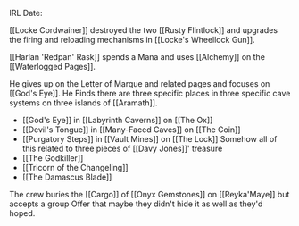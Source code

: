 IRL Date:

[[Locke Cordwainer]] destroyed the two [[Rusty Flintlock]] and upgrades the firing and reloading mechanisms in [[Locke's Wheellock Gun]].

[[Harlan 'Redpan' Rask]] spends a Mana and uses [[Alchemy]] on the [[Waterlogged Pages]].

He gives up on the Letter of Marque and related pages and focuses on [[God's Eye]].  He Finds there are three specific places in three specific cave systems on three islands of [[Aramath]].
- [[God's Eye]] in [[Labyrinth Caverns]] on [[The Ox]]
- [[Devil's Tongue]] in [[Many-Faced Caves]] on [[The Coin]]
- [[Purgatory Steps]] in [[Vault Mines]] on [[The Lock]]
Somehow all of this related to three pieces of [[Davy Jones]]' treasure
- [[The Godkiller]]
- [[Tricorn of the Changeling]]
- [[The Damascus Blade]]

The crew buries the [[Cargo]] of [[Onyx Gemstones]] on [[Reyka'Maye]] but accepts a group Offer that maybe they didn't hide it as well as they'd hoped.

